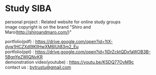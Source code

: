 # Study SIBA
personal project : Related website for online study groups  
image copyright is on the brand "Shiro and Maro(http://shiroandmaro.com/)"

portfolio(pdf) : https://drive.google.com/open?id=1tX-dyw1HCZXdI9KllHwXM6IUt83m2_Eu  
portfolio(ppt) : https://drive.google.com/open?id=1lDrZcktQDxfaWOB3B-5BgnYeZWIQNvKR  
demonstration video(youtube) : https://youtu.be/KSDQ77OyM9c  
contact us : bytrustu@gmail.com
